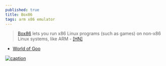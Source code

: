 ```yaml
---
published: true
title: Box86
tags: arm x86 emulator
---
```

> [Box86](https://github.com/ptitSeb/box86) lets you run x86 Linux programs (such as games) on non-x86 Linux systems, like ARM - [\[HN\]](https://news.ycombinator.com/item?id=20974221)

- [World of Goo](https://www.giantpockets.com/box86-run-x86-code-and-games-on-arm/)

[![caption](https://img.youtube.com/vi/B4YN37z3-ws/0.jpg)](https://www.youtube.com/watch?v=B4YN37z3-ws)
